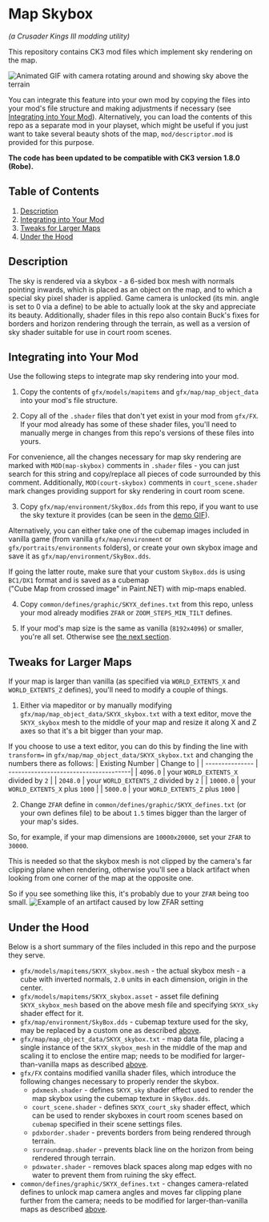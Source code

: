 Map Skybox
==========
_(a Crusader Kings III modding utility)_

This repository contains CK3 mod files which implement sky rendering on the map.
<a name="demo"></a>

![Animated GIF with camera rotating around and showing sky above the terrain](https://media.githubusercontent.com/media/terrapass/ck3-modutil-skybox/master/docs/skybox_demo.gif)

You can integrate this feature into your own mod by copying the files into your mod's file structure and making adjustments if necessary (see [Integrating into Your Mod](#integration)).
Alternatively, you can load the contents of this repo as a separate mod in your playset, which might be useful if you just want to take several beauty shots of the map, `mod/descriptor.mod` is provided for this purpose.

**The code has been updated to be compatible with CK3 version 1.8.0 (Robe).**

Table of Contents
-----------------
1. <a href="#description">Description</a>
2. <a href="#integration">Integrating into Your Mod</a>
3. <a href="#large-maps">Tweaks for Larger Maps</a>
4. <a href="#under-the-hood">Under the Hood</a>

Description<a name="description"></a>
-----------
The sky is rendered via a skybox - a 6-sided box mesh with normals pointing inwards, which is placed as an object on the map,
and to which a special sky pixel shader is applied. Game camera is unlocked (its min. angle is set to 0 via a define) to be able to actually look at the sky
and appreciate its beauty. Additionally, shader files in this repo also contain Buck's fixes for borders and horizon rendering through the terrain,
as well as a version of sky shader suitable for use in court room scenes.

Integrating into Your Mod<a name="integration"></a>
-------------------------
Use the following steps to integrate map sky rendering into your mod.

1. Copy the contents of `gfx/models/mapitems` and `gfx/map/map_object_data` into your mod's file structure.

2. Copy all of the `.shader` files that don't yet exist in your mod from `gfx/FX`.
If your mod already has some of these shader files, you'll need to manually merge in changes from this repo's versions of these files into yours.

For convenience, all the changes necessary for map sky rendering are marked with `MOD(map-skybox)` comments in `.shader` files -
you can just search for this string and copy/replace all pieces of code surrounded by this comment.
Additionally, `MOD(court-skybox)` comments in `court_scene.shader` mark changes providing support for sky rendering in court room scene.

3. Copy `gfx/map/environment/SkyBox.dds` from this repo, if you want to use the sky texture it provides (can be seen in the [demo GIF](#demo)).

<a name="integration.custom-skybox"></a>Alternatively, you can either take one of the cubemap images included in vanilla game (from vanilla `gfx/map/environment` or `gfx/portraits/environments` folders),
or create your own skybox image and save it as `gfx/map/environment/SkyBox.dds`.

If going the latter route, make sure that your custom `SkyBox.dds` is using `BC1/DX1` format and is saved as a cubemap ("Cube&nbsp;Map&nbsp;from&nbsp;crossed&nbsp;image" in Paint.NET)
with mip-maps enabled.

4. Copy `common/defines/graphic/SKYX_defines.txt` from this repo, unless your mod already modifies `ZFAR` or `ZOOM_STEPS_MIN_TILT` defines.

5. If your mod's map size is the same as vanilla (`8192x4096`) or smaller, you're all set. Otherwise see [the next section](#large-maps).

Tweaks for Larger Maps<a name="large-maps"></a>
----------------------

If your map is larger than vanilla (as specified via `WORLD_EXTENTS_X` and `WORLD_EXTENTS_Z` defines), you'll need to modify a couple of things.

1. Either via mapeditor or by manually modifying `gfx/map/map_object_data/SKYX_skybox.txt` with a text editor,
move the `SKYX_skybox` mesh to the middle of your map and resize it along X and Z axes so that it's a bit bigger than your map.

If you choose to use a text editor, you can do this by finding the line with `transform=` in `gfx/map/map_object_data/SKYX_skybox.txt` and changing the numbers there as follows:
| Existing Number | Change to                             |
| --------------- | --------------------------------------|
| `4096.0`        | your `WORLD_EXTENTS_X` divided by `2` |
| `2048.0`        | your `WORLD_EXTENTS_Z` divided by `2` |
| `10000.0`       | your `WORLD_EXTENTS_X` plus `1000`    |
| `5000.0`        | your `WORLD_EXTENTS_Z` plus `1000`    |

2. Change `ZFAR` define in `common/defines/graphic/SKYX_defines.txt` (or your own defines file) to be about `1.5` times bigger than the larger of your map's sides.

So, for example, if your map dimensions are `10000x20000`, set your `ZFAR` to `30000`.

This is needed so that the skybox mesh is not clipped by the camera's far clipping plane when rendering,
otherwise you'll see a black artifact when looking from one corner of the map at the opposite one.

So if you see something like this, it's probably due to your `ZFAR` being too small.
![Example of an artifact caused by low ZFAR setting](https://media.githubusercontent.com/media/terrapass/ck3-modutil-skybox/master/docs/zfar_artifact_example.png)

Under the Hood<a name="under-the-hood"></a>
--------------

Below is a short summary of the files included in this repo and the purpose they serve.

* `gfx/models/mapitems/SKYX_skybox.mesh` - the actual skybox mesh - a cube with inverted normals, `2.0` units in each dimension, origin in the center.
* `gfx/models/mapitems/SKYX_skybox.asset` - asset file defining `SKYX_skybox_mesh` based on the above mesh file and specifying `SKYX_sky` shader effect for it.
* `gfx/map/environment/SkyBox.dds` - cubemap texture used for the sky, may be replaced by a custom one as described [above](#integration.custom-skybox).
* `gfx/map/map_object_data/SKYX_skybox.txt` - map data file, placing a single instance of the `SKYX_skybox_mesh` in the middle of the map and scaling it to enclose the entire map; needs to be modified for larger-than-vanilla maps as described [above](#large-maps).
* `gfx/FX` contains modified vanilla shader files, which introduce the following changes necessary to properly render the skybox.
  * `pdxmesh.shader` - defines `SKYX_sky` shader effect used to render the map skybox using the cubemap texture in `SkyBox.dds`.
  * `court_scene.shader` - defines `SKYX_court_sky` shader effect, which can be used to render skyboxes in court room scenes based on `cubemap` specified in their scene settings files.
  * `pdxborder.shader` - prevents borders from being rendered through terrain.
  * `surroundmap.shader` - prevents black line on the horizon from being rendered through terrain.
  * `pdxwater.shader` - removes black spaces along map edges with no water to prevent them from ruining the sky effect.
* `common/defines/graphic/SKYX_defines.txt` - changes camera-related defines to unlock map camera angles and moves far clipping plane further from the camera; needs to be modified for larger-than-vanilla maps as described [above](#large-maps).
